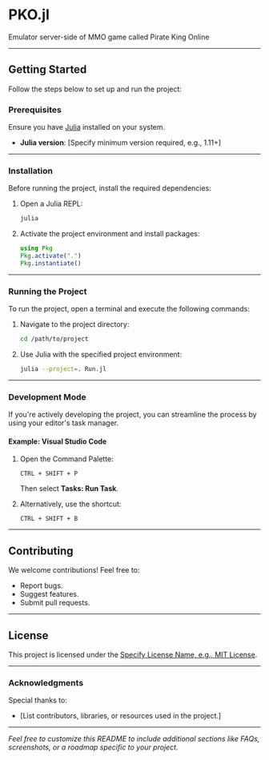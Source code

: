 # PKO.jl 

Emulator server-side of MMO game called Pirate King Online

---

## Getting Started

Follow the steps below to set up and run the project:

### Prerequisites

Ensure you have [Julia](https://julialang.org/downloads/) installed on your system.

- **Julia version**: [Specify minimum version required, e.g., 1.11+]

---

### Installation

Before running the project, install the required dependencies:

1. Open a Julia REPL:
   ```bash
   julia
   ```

2. Activate the project environment and install packages:
   ```julia
   using Pkg
   Pkg.activate(".")
   Pkg.instantiate()
   ```

---

### Running the Project

To run the project, open a terminal and execute the following commands:

1. Navigate to the project directory:
   ```bash
   cd /path/to/project
   ```

2. Use Julia with the specified project environment:
   ```bash
   julia --project=. Run.jl
   ```

---

### Development Mode

If you're actively developing the project, you can streamline the process by using your editor's task manager.

#### Example: Visual Studio Code

1. Open the Command Palette:
   ```
   CTRL + SHIFT + P
   ```
   Then select **Tasks: Run Task**.

2. Alternatively, use the shortcut:
   ```
   CTRL + SHIFT + B
   ```

---

## Contributing

We welcome contributions! Feel free to:
- Report bugs.
- Suggest features.
- Submit pull requests.

---

## License

This project is licensed under the [Specify License Name, e.g., MIT License](LICENSE).

---

### Acknowledgments

Special thanks to:
- [List contributors, libraries, or resources used in the project.]

---

*Feel free to customize this README to include additional sections like FAQs, screenshots, or a roadmap specific to your project.*
